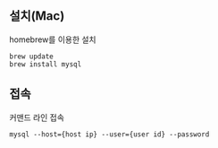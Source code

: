 ## 설치(Mac)
homebrew를 이용한 설치
~~~
brew update
brew install mysql
~~~

## 접속
커맨드 라인 접속
~~~
mysql --host={host ip} --user={user id} --password
~~~
